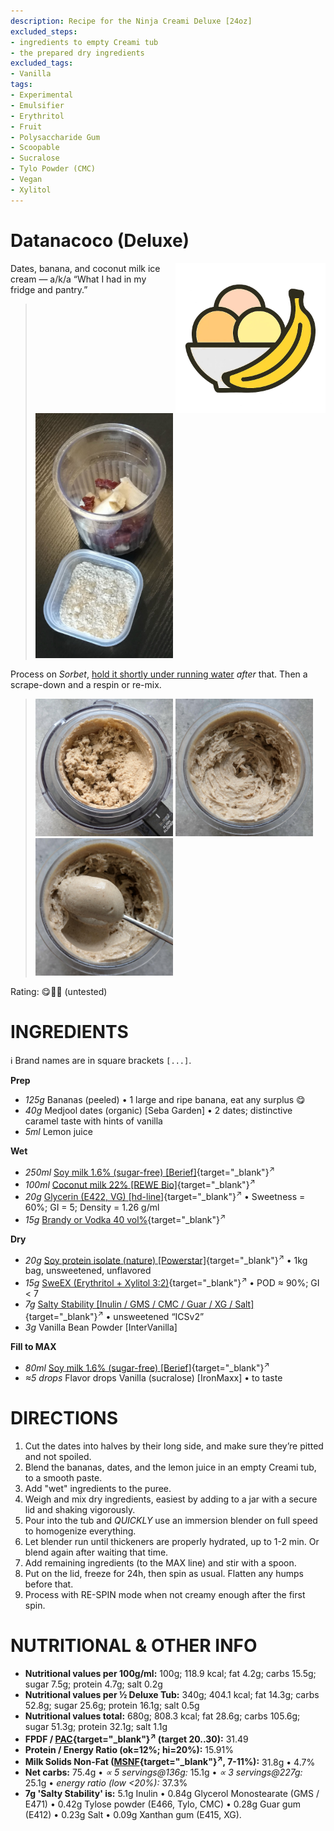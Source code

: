 ```yaml
---
description: Recipe for the Ninja Creami Deluxe [24oz]
excluded_steps:
- ingredients to empty Creami tub
- the prepared dry ingredients
excluded_tags:
- Vanilla
tags:
- Experimental
- Emulsifier
- Erythritol
- Fruit
- Polysaccharide Gum
- Scoopable
- Sucralose
- Tylo Powder (CMC)
- Vegan
- Xylitol
---
```

# Datanacoco (Deluxe)
<img style="float: right; margin-left: 1.5em;" width=240 alt="Logo" src="https://raw.githubusercontent.com/jhermann/ice-creamery/refs/heads/main/assets/banana-ice-cream-logo.png" />

Dates, banana, and coconut milk ice cream — a/k/a “What I had in my fridge and pantry.”

> <img width=220 alt="Ingredients" src="Datanacoco_2025-08-01.jpg" class="zoomable" />

Process on *Sorbet*, [hold it shortly under running water](https://jhermann.github.io/ice-creamery/info/tips%2Btricks/#handling-of-icy-sides-bottom)
*after* that. Then a scrape-down and a respin or re-mix.

> <img width=220 alt="After Sorbet" src="Datanacoco_2025-08-03_1.jpg" class="zoomable" />
> <img width=220 alt="After Mix-in" src="Datanacoco_2025-08-03_2.jpg" class="zoomable" />
> <img width=220 alt="Scooped" src="Datanacoco_2025-08-03_3.jpg" class="zoomable" />

Rating: 😋🍌🥥 (untested)

# INGREDIENTS

ℹ️ Brand names are in square brackets `[...]`.

**Prep**

  - _125g_ Bananas (peeled) • 1 large and ripe banana, eat any surplus 😋
  - _40g_ Medjool dates (organic) [Seba Garden] • 2 dates; distinctive caramel taste with hints of vanilla
  - _5ml_ Lemon juice

**Wet**

  - _250ml_ [Soy milk 1.6% (sugar-free) \[Berief\]](/ice-creamery/info/ingredients/#soy-milk){target="_blank"}<sup>↗</sup>
  - _100ml_ [Coconut milk 22% \[REWE Bio\]](/ice-creamery/info/ingredients/#coconut-milk){target="_blank"}<sup>↗</sup>
  - _20g_ [Glycerin (E422, VG) \[hd-line\]](/ice-creamery/info/ingredients/#vegetable-glycerin-glycerol-vg-e422){target="_blank"}<sup>↗</sup> • Sweetness = 60%; GI = 5; Density = 1.26 g/ml
  - _15g_ [Brandy or Vodka 40 vol%](/ice-creamery/info/ingredients/#alcohol-ethanol){target="_blank"}<sup>↗</sup>

**Dry**

  - _20g_ [Soy protein isolate (nature) \[Powerstar\]](/ice-creamery/info/ingredients/#soy-protein-isolate){target="_blank"}<sup>↗</sup> • 1kg bag, unsweetened, unflavored
  - _15g_ [SweEX (Erythritol + Xylitol 3:2)](/ice-creamery/info/ingredients/#sweex-erythritol-xylitol-blend){target="_blank"}<sup>↗</sup> • POD ≈ 90%; GI < 7
  - _7g_ [Salty Stability \[Inulin / GMS / CMC / Guar / XG / Salt\]](/ice-creamery/S/Salty%20Stability/){target="_blank"}<sup>↗</sup> • unsweetened “ICSv2”
  - _3g_ Vanilla Bean Powder [InterVanilla]

**Fill to MAX**

  - _80ml_ [Soy milk 1.6% (sugar-free) \[Berief\]](/ice-creamery/info/ingredients/#soy-milk){target="_blank"}<sup>↗</sup>
  - _≈5 drops_ Flavor drops Vanilla (sucralose) [IronMaxx] • to taste

# DIRECTIONS

 1. Cut the dates into halves by their long side, and make sure they’re pitted and not spoiled.
 1. Blend the bananas, dates, and the lemon juice in an empty Creami tub, to a smooth paste.
 1. Add "wet" ingredients to the puree.
 1. Weigh and mix dry ingredients, easiest by adding to a jar with a secure lid and shaking vigorously.
 1. Pour into the tub and *QUICKLY* use an immersion blender on full speed to homogenize everything.
 1. Let blender run until thickeners are properly hydrated, up to 1-2 min. Or blend again after waiting that time.
 1. Add remaining ingredients (to the MAX line) and stir with a spoon.
 1. Put on the lid, freeze for 24h, then spin as usual. Flatten any humps before that.
 1. Process with RE-SPIN mode when not creamy enough after the first spin.

# NUTRITIONAL & OTHER INFO

- **Nutritional values per 100g/ml:** 100g; 118.9 kcal; fat 4.2g; carbs 15.5g; sugar 7.5g; protein 4.7g; salt 0.2g
- **Nutritional values per ½ Deluxe Tub:** 340g; 404.1 kcal; fat 14.3g; carbs 52.8g; sugar 25.6g; protein 16.1g; salt 0.5g
- **Nutritional values total:** 680g; 808.3 kcal; fat 28.6g; carbs 105.6g; sugar 51.3g; protein 32.1g; salt 1.1g
- **FPDF / [PAC](/ice-creamery/info/glossary/#potere-anti-congelante-pac){target="_blank"}<sup>↗</sup> (target 20..30):** 31.49
- **Protein / Energy Ratio (ok=12%; hi=20%):** 15.91%
- **Milk Solids Non-Fat ([MSNF](/ice-creamery/info/glossary/#milk-solids-not-fat-msnf){target="_blank"}<sup>↗</sup>, 7-11%):** 31.8g • 4.7%
- **Net carbs:** 75.4g • *∝ 5 servings@136g:* 15.1g • *∝ 3 servings@227g:* 25.1g • *energy ratio (low <20%):* 37.3%
- **7g 'Salty Stability' is:** 5.1g Inulin • 0.84g Glycerol Monostearate (GMS / E471) • 0.42g Tylose powder (E466, Tylo, CMC) • 0.28g Guar gum (E412) • 0.23g Salt • 0.09g Xanthan gum (E415, XG).
